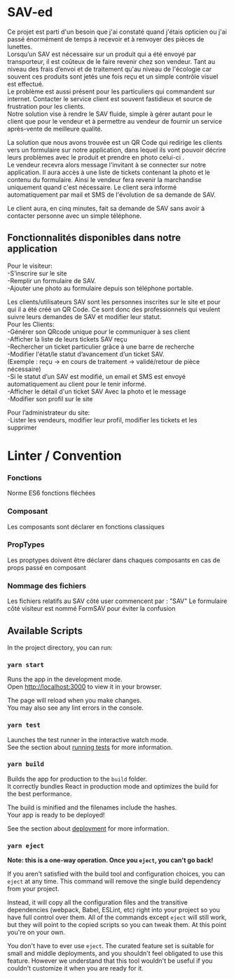 # SAV-ed

Ce projet est parti d'un besoin que j'ai constaté quand j'étais opticien ou j'ai passé énormément de temps à recevoir et à renvoyer des pièces de lunettes.  
Lorsqu’un SAV est nécessaire sur un produit qui a été envoyé par transporteur, il est coûteux de le faire revenir chez son vendeur. Tant au niveau des frais d’envoi et de traitement qu'au niveau de l'écologie car souvent ces produits sont jetés une fois reçu et un simple contrôle visuel est effectué.  
Le problème est aussi présent pour les particuliers qui commandent sur internet. Contacter le service client est souvent fastidieux et source de frustration pour les clients.  
Notre solution vise à rendre le SAV fluide, simple à gérer autant pour le client que pour le vendeur et à permettre au vendeur de fournir un service après-vente de meilleure qualité.  

La solution que nous avons trouvée est un QR Code qui redirige les clients vers un formulaire sur notre application, dans lequel ils vont pouvoir décrire leurs problèmes avec le produit et prendre en photo celui-ci .  
Le vendeur recevra alors message l'invitant à se connecter sur notre application. Il aura accès à une liste de tickets contenant la photo et le contenu du formulaire.   Ainsi le vendeur fera revenir la marchandise uniquement quand c'est nécessaire. Le client sera informé automatiquement par mail et SMS de l'évolution de sa demande de SAV.  

Le client aura, en cinq minutes, fait sa demande de SAV sans avoir à contacter personne avec un simple téléphone.  

## Fonctionnalités disponibles dans notre application 


Pour le visiteur:  
-S’inscrire sur le site  
-Remplir un formulaire de SAV.  
-Ajouter une photo au formulaire depuis son téléphone portable.   

Les clients/utilisateurs SAV sont les personnes inscrites sur le site et pour qui il a été créé un QR Code. Ce sont donc des professionnels qui veulent suivre leurs demandes de SAV et modifier leur statut.  
Pour les Clients:   
-Générer son QRcode unique pour le communiquer à ses client  
-Afficher la liste de leurs tickets SAV reçu  
-Rechercher un ticket particulier grâce à une barre de recherche  
-Modifier l'état/le statut d’avancement d’un ticket SAV. 	  
(Exemple : reçu -> en cours de traitement -> validé/retour de pièce nécessaire)  
-Si le statut d’un SAV est modifié, un email et SMS est envoyé automatiquement au client pour le tenir informé.  
-Afficher le détail d'un ticket SAV Avec la photo et le message   
-Modifier son profil sur le site  


Pour l’administrateur du site:  
-Lister les vendeurs, modifier leur profil, modifier les tickets et les supprimer   

# Linter / Convention

### Fonctions

Norme ES6 fonctions fléchées

### Composant

Les composants sont déclarer en fonctions classiques

### PropTypes

Les proptypes doivent être déclarer dans chaques composants en cas de props passé en composant

### Nommage des fichiers

Les fichiers relatifs au SAV côté user commencent par : "SAV"
Le formulaire côté visiteur est nommé FormSAV pour éviter la confusion

## Available Scripts

In the project directory, you can run:

### `yarn start`

Runs the app in the development mode.\
Open [http://localhost:3000](http://localhost:3000) to view it in your browser.

The page will reload when you make changes.\
You may also see any lint errors in the console.

### `yarn test`

Launches the test runner in the interactive watch mode.\
See the section about [running tests](https://facebook.github.io/create-react-app/docs/running-tests) for more information.

### `yarn build`

Builds the app for production to the `build` folder.\
It correctly bundles React in production mode and optimizes the build for the best performance.

The build is minified and the filenames include the hashes.\
Your app is ready to be deployed!

See the section about [deployment](https://facebook.github.io/create-react-app/docs/deployment) for more information.

### `yarn eject`

**Note: this is a one-way operation. Once you `eject`, you can't go back!**

If you aren't satisfied with the build tool and configuration choices, you can `eject` at any time. This command will remove the single build dependency from your project.

Instead, it will copy all the configuration files and the transitive dependencies (webpack, Babel, ESLint, etc) right into your project so you have full control over them. All of the commands except `eject` will still work, but they will point to the copied scripts so you can tweak them. At this point you're on your own.

You don't have to ever use `eject`. The curated feature set is suitable for small and middle deployments, and you shouldn't feel obligated to use this feature. However we understand that this tool wouldn't be useful if you couldn't customize it when you are ready for it.

